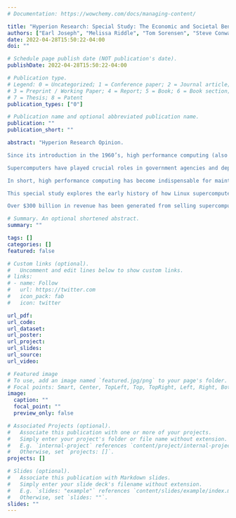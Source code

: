 ```yaml
---
# Documentation: https://wowchemy.com/docs/managing-content/

title: "Hyperion Research: Special Study: The Economic and Societal Benefits of Linux Supercomputers"
authors: ["Earl Joseph", "Melissa Riddle", "Tom Sorensen", "Steve Conway"]
date: 2022-04-28T15:50:22-04:00
doi: ""

# Schedule page publish date (NOT publication's date).
publishDate: 2022-04-28T15:50:22-04:00

# Publication type.
# Legend: 0 = Uncategorized; 1 = Conference paper; 2 = Journal article;
# 3 = Preprint / Working Paper; 4 = Report; 5 = Book; 6 = Book section;
# 7 = Thesis; 8 = Patent
publication_types: ["0"]

# Publication name and optional abbreviated publication name.
publication: ""
publication_short: ""

abstract: "Hyperion Research Opinion. 

Since its introduction in the 1960’s, high performance computing (also called supercomputing) has made many contributions to significant scientific, engineering, and industrial advances around the world, as well as to homeland security and other critical government missions. In the 1990's, the first commodity-based supercomputers using the Linux operation system were developed through the work of key early adopters, including **David Bader**. By the 2000’s, the revolutionary change provided by commodity Linux supercomputers redefined supercomputing and made them available and usable to a dramatically larger number of organizations around the world.

Supercomputers have played crucial roles in government agencies and departments. But that's just part of the story. Supercomputers have made cars and planes much safer, more fuel efficient and environmentally friendly. They are crucial aids in discovering and extracting new sources of oil and gas, and for developing alternative energy sources. They have enabled the weather community to create more accurate predictions of severe storms that can devastate lives and property. They are heavily relied on by industries ranging from financial services to medicine and health care, entertainment, consumer products, and more recently by Internet companies. And most recently, supercomputers were instrumental in addressing the COVID-19 pandemic.

In short, high performance computing has become indispensable for maintaining national security and economic competitiveness. That's why other nations and global regions including China, Europe, Japan, and Russia, to name a few, are racing ahead and have created national programs that are investing large sums of money to develop exascale supercomputers for use later in this decade or early in the next decade.

This special study explores the early history of how Linux supercomputers were developed and the overall returns from supercomputing in both: 1) the economic value from building and supporting supercomputers; and 2) the value from using supercomputers. Additionally, this report presents some interesting examples of how supercomputers provide returns.

Over $300 billion in revenue has been generated from selling supercomputers. This represents a sizable economic gain, especially since the use of these systems generated research valued at least ten times over the purchase price. While it is difficult to fully measure the value that supercomputers have generated, even looking at just automotives, aircraft, and pharmaceuticals supercomputers have contributed to products valued at more than $100 trillion over the last 25 years. And this doesn’t count the tremendous value to new scientific discoveries in almost all disciplines. The return-on-investment (ROI) and return-on-research (ROR) examples in this report underscore the benefits of supercomputers in enabling scientific and industrial research around the world."

# Summary. An optional shortened abstract.
summary: ""

tags: []
categories: []
featured: false

# Custom links (optional).
#   Uncomment and edit lines below to show custom links.
# links:
# - name: Follow
#   url: https://twitter.com
#   icon_pack: fab
#   icon: twitter

url_pdf:
url_code:
url_dataset:
url_poster:
url_project:
url_slides:
url_source:
url_video:

# Featured image
# To use, add an image named `featured.jpg/png` to your page's folder. 
# Focal points: Smart, Center, TopLeft, Top, TopRight, Left, Right, BottomLeft, Bottom, BottomRight.
image:
  caption: ""
  focal_point: ""
  preview_only: false

# Associated Projects (optional).
#   Associate this publication with one or more of your projects.
#   Simply enter your project's folder or file name without extension.
#   E.g. `internal-project` references `content/project/internal-project/index.md`.
#   Otherwise, set `projects: []`.
projects: []

# Slides (optional).
#   Associate this publication with Markdown slides.
#   Simply enter your slide deck's filename without extension.
#   E.g. `slides: "example"` references `content/slides/example/index.md`.
#   Otherwise, set `slides: ""`.
slides: ""
---
```

